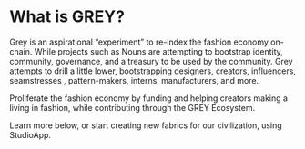 # What is GREY?

Grey is an aspirational “experiment” to re-index the fashion economy on-chain. While projects such as Nouns are attempting to bootstrap identity, community, governance, and a treasury to be used by the community. Grey attempts to drill a little lower, bootstrapping designers, creators, influencers, seamstresses , pattern-makers, interns, manufacturers, and more. 

Proliferate the fashion economy by funding and helping creators making a living in fashion, while contributing through the GREY Ecosystem.

Learn more below, or start creating new fabrics for our civilization, using StudioApp.